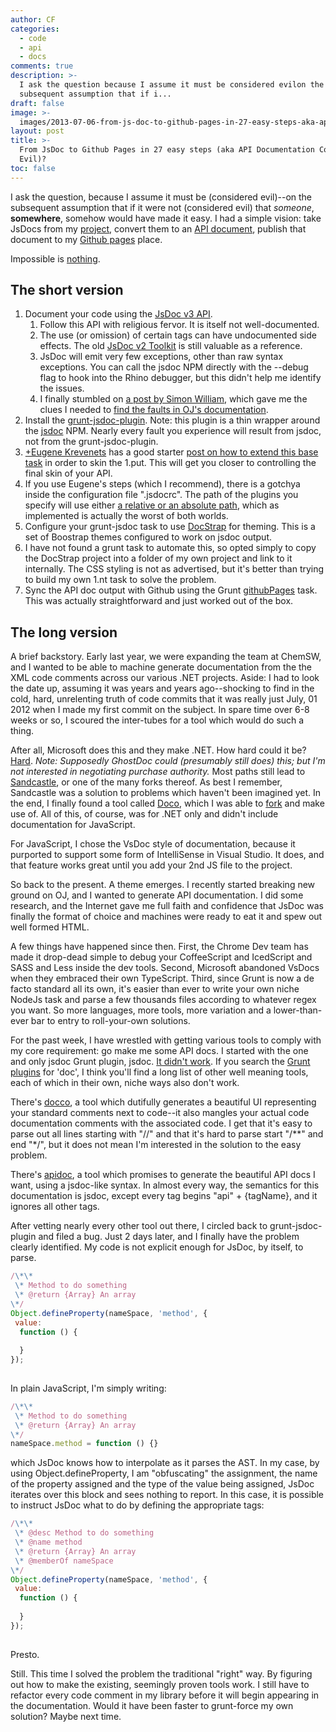 ```yaml
---
author: CF
categories:
  - code
  - api
  - docs
comments: true
description: >-
  I ask the question because I assume it must be considered evilon the
  subsequent assumption that if i...
draft: false
image: >-
  images/2013-07-06-from-js-doc-to-github-pages-in-27-easy-steps-aka-api-documentation-considered-evil.jpeg
layout: post
title: >-
  From JsDoc to Github Pages in 27 easy steps (aka API Documentation Considered
  Evil)?
toc: false
---
```

    
I ask the question, because I assume it must be (considered evil)--on the subsequent assumption that if it were not (considered evil) that _someone_, **somewhere**, somehow would have made it easy. I had a simple vision: take JsDocs from my [project](https://github.com/somecallmechief/oj), convert them to an [API document](https://github.com/jsdoc3/jsdoc), publish that document to my [Github pages](http://somecallmechief.github.io/oj/) place.    
    
Impossible is [nothing](http://www.youtube.com/watch?v=R7Kboormk3Y).    
    
## The short version    
    
1. Document your code using the [JsDoc v3 API](http://usejsdoc.org/).    
   1. Follow this API with religious fervor. It is itself not well-documented.    
   1. The use (or omission) of certain tags can have undocumented side effects. The old [JsDoc v2 Toolkit](https://code.google.com/p/jsdoc-toolkit/wiki/TagReference) is still valuable as a reference.    
   1. JsDoc will emit very few exceptions, other than raw syntax exceptions. You can call the jsdoc NPM directly with the --debug flag to hook into the Rhino debugger, but this didn't help me identify the issues.    
   1. I finally stumbled on [a post by Simon William](http://www.kajabity.com/2012/02/how-i-introduced-jsdoc-into-a-javascript-project-and-found-my-eclipse-outline/), which gave me the clues I needed to [find the faults in OJ's documentation](https://github.com/krampstudio/grunt-jsdoc-plugin/issues/46).    
1. Install the [grunt-jsdoc-plugin](https://github.com/krampstudio/grunt-jsdoc-plugin). Note: this plugin is a thin wrapper around the [jsdoc](https://npmjs.org/package/jsdoc) NPM. Nearly every fault you experience will result from jsdoc, not from the grunt-jsdoc-plugin.    
1. [+Eugene Krevenets](http://plus.google.com/109947886575868463460) has a good starter [post on how to extend this base task](http://pressanykeytocreate.blogspot.com/2013/05/creation-of-documentation-for.html) in order to skin the 1.put. This will get you closer to controlling the final skin of your API.    
1. If you use Eugene's steps (which I recommend), there is a gotchya inside the configuration file ".jsdocrc". The path of the plugins you specify will use either [a relative or an absolute path](http://usejsdoc.org/about-plugins.html), which as implemented is actually the worst of both worlds.    
1. Configure your grunt-jsdoc task to use [DocStrap](https://github.com/terryweiss/docstrap) for theming. This is a set of Boostrap themes configured to work on jsdoc output.    
1. I have not found a grunt task to automate this, so opted simply to copy the DocStrap project into a folder of my own project and link to it internally. The CSS styling is not as advertised, but it's better than trying to build my own 1.nt task to solve the problem.    
1. Sync the API doc output with Github using the Grunt [githubPages](https://github.com/thanpolas/grunt-github-pages) task. This was actually straightforward and just worked out of the box.    
    
## The long version    
    
A brief backstory. Early last year, we were expanding the team at ChemSW, and I wanted to be able to machine generate documentation from the the XML code comments across our various .NET projects. Aside: I had to look the date up, assuming it was years and years ago--shocking to find in the cold, hard, unrelenting truth of code commits that it was really just July, 01 2012 when I made my first commit on the subject. In spare time over 6-8 weeks or so, I scoured the inter-tubes for a tool which would do such a thing.    
    
After all, Microsoft does this and they make .NET. How hard could it be? [Hard](http://stackoverflow.com/questions/665925/what-are-some-good-net-code-documentation-tools). *Note: Supposedly GhostDoc could (presumably still does) this; but I'm not interested in negotiating purchase authority.* Most paths still lead to [Sandcastle](http://www.codeplex.com/Sandcastle), or one of the many forks thereof. As best I remember, Sandcastle was a solution to problems which haven't been imagined yet. In the end, I finally found a tool called [Doco](http://docu.jagregory.com/), which I was able to [fork](https://github.com/somecallmechief/docu) and make use of. All of this, of course, was for .NET only and didn't include documentation for JavaScript.    
    
For JavaScript, I chose the VsDoc style of documentation, because it purported to support some form of IntelliSense in Visual Studio. It does, and that feature works great until you add your 2nd JS file to the project.    
    
So back to the present. A theme emerges. I recently started breaking new ground on OJ, and I wanted to generate API documentation. I did some research, and the Internet gave me full faith and confidence that JsDoc was finally the format of choice and machines were ready to eat it and spew out well formed HTML.    
    
A few things have happened since then. First, the Chrome Dev team has made it drop-dead simple to debug your CoffeeScript and IcedScript and SASS and Less inside the dev tools. Second, Microsoft abandoned VsDocs when they embraced their own TypeScript. Third, since Grunt is now a de facto standard all its own, it's easier than ever to write your own niche NodeJs task and parse a few thousands files according to whatever regex you want. So more languages, more tools, more variation and a lower-than-ever bar to entry to roll-your-own solutions.    
    
For the past week, I have wrestled with getting various tools to comply with my core requirement: go make me some API docs. I started with the one and only jsdoc Grunt plugin, jsdoc. [It didn't work](https://github.com/krampstudio/grunt-jsdoc-plugin/issues/46). If you search the [Grunt plugins](http://gruntjs.com/plugins/doc) for 'doc', I think you'll find a long list of other well meaning tools, each of which in their own, niche ways also don't work.    
    
There's [docco](https://npmjs.org/package/grunt-docco2), a tool which dutifully generates a beautiful UI representing your standard comments next to code--it also mangles your actual code documentation comments with the associated code. I get that it's easy to parse out all lines starting with "//" and that it's hard to parse start "/\*\*" and end "\*/", but it does not mean I'm interested in the solution to the easy problem.    
    
There's [apidoc](https://npmjs.org/package/grunt-apidoc), a tool which promises to generate the beautiful API docs I want, using a jsdoc-like syntax. In almost every way, the semantics for this documentation is jsdoc, except every tag begins "api" + {tagName}, and it ignores all other tags.    
    
After vetting nearly every other tool out there, I circled back to grunt-jsdoc-plugin and filed a bug. Just 2 days later, and I finally have the problem clearly identified. My code is not explicit enough for JsDoc, by itself, to parse.    
    
```js    
/\*\*    
 \* Method to do something    
 \* @return {Array} An array    
\*/    
Object.defineProperty(nameSpace, 'method', {    
 value:    
  function () {    
    
  }    
});    
    
```    
    
In plain JavaScript, I'm simply writing:    
    
```js    
/\*\*    
 \* Method to do something    
 \* @return {Array} An array    
\*/    
nameSpace.method = function () {}    
```    
    
which JsDoc knows how to interpolate as it parses the AST. In my case, by using Object.defineProperty, I am "obfuscating" the assignment, the name of the property assigned and the type of the value being assigned, JsDoc iterates over this block and sees nothing to report. In this case, it is possible to instruct JsDoc what to do by defining the appropriate tags:    
    
```js    
/\*\*    
 \* @desc Method to do something    
 \* @name method    
 \* @return {Array} An array    
 \* @memberOf nameSpace    
\*/    
Object.defineProperty(nameSpace, 'method', {    
 value:    
  function () {    
    
  }    
});    
    
```    
    
Presto.    
    
Still. This time I solved the problem the traditional "right" way. By figuring out how to make the existing, seemingly proven tools work. I still have to refactor every code comment in my library before it will begin appearing in the documentation. Would it have been faster to grunt-force my own solution? Maybe next time.    
